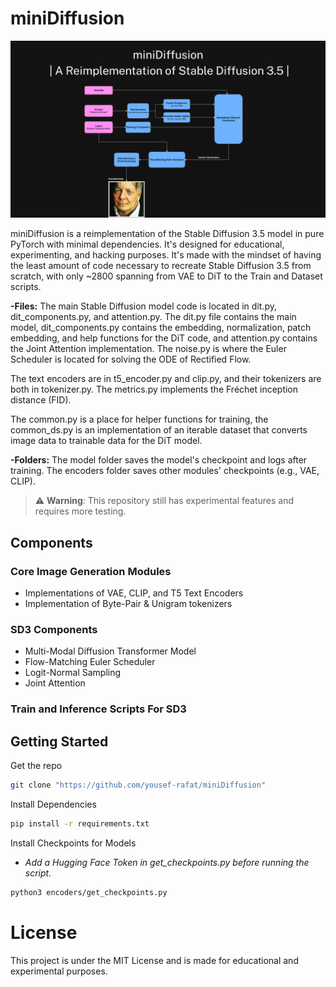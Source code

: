 # miniDiffusion

![SD3 Diagram](assets/display.png)

miniDiffusion is a reimplementation of the Stable Diffusion 3.5 model in pure PyTorch with minimal dependencies. It's designed for educational, experimenting, and hacking purposes.
It's made with the mindset of having the least amount of code necessary to recreate Stable Diffusion 3.5 from scratch, with only ~2800 spanning from VAE to DiT to the Train and Dataset scripts.

**-Files:** The main Stable Diffusion model code is located in dit.py, dit_components.py, and attention.py. The dit.py file contains the main model, dit_components.py contains the embedding, normalization, patch embedding, and help functions for the DiT code, and attention.py contains the Joint Attention implementation.
The noise.py is where the Euler Scheduler is located for solving the ODE of Rectified Flow. 

The text encoders are in t5_encoder.py and clip.py, and their tokenizers are both in tokenizer.py. The metrics.py implements the Fréchet inception distance (FID).

The common.py is a place for helper functions for training, the common_ds.py is an implementation of an iterable dataset that converts image data to trainable data for the DiT model.

**-Folders:** The model folder saves the model's checkpoint and logs after training. The encoders folder saves other modules' checkpoints (e.g., VAE, CLIP).

> ⚠️ **Warning**:
> This repository still has experimental features and requires more testing.

## Components

### Core Image Generation Modules
- Implementations of VAE, CLIP, and T5 Text Encoders
- Implementation of Byte-Pair & Unigram tokenizers

### SD3 Components
- Multi-Modal Diffusion Transformer Model
- Flow-Matching Euler Scheduler
- Logit-Normal Sampling
- Joint Attention 

### Train and Inference Scripts For SD3

## Getting Started

Get the repo

```bash
git clone "https://github.com/yousef-rafat/miniDiffusion"
```

Install Dependencies
```bash
pip install -r requirements.txt
```

Install Checkpoints for Models
- *Add a Hugging Face Token in get_checkpoints.py before running the script.*
```bash
python3 encoders/get_checkpoints.py
```

# License

This project is under the MIT License and is made for educational and experimental purposes. 
